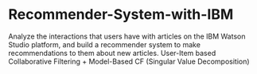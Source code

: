 # Recommender-System-with-IBM

Analyze the interactions that users have with articles on the IBM Watson Studio platform, and build a recommender system to make recommendations to them about new articles.
User-Item based Collaborative Filtering + Model-Based CF (Singular Value Decomposition)
